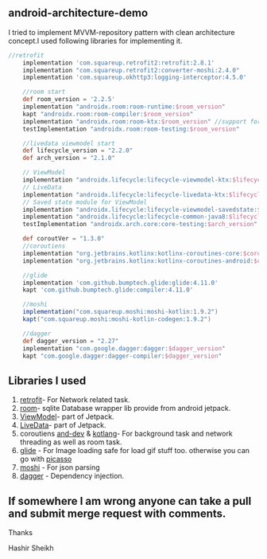 ## android-architecture-demo

I tried to implement MVVM-repository pattern with clean architecture concept.I used following libraries for implementing it.

```gradle
//retrofit
    implementation 'com.squareup.retrofit2:retrofit:2.8.1'
    implementation "com.squareup.retrofit2:converter-moshi:2.4.0"
    implementation 'com.squareup.okhttp3:logging-interceptor:4.5.0'

    //room start
    def room_version = '2.2.5'
    implementation "androidx.room:room-runtime:$room_version"
    kapt "androidx.room:room-compiler:$room_version"
    implementation "androidx.room:room-ktx:$room_version" //support for kotlin coroutines
    testImplementation "androidx.room:room-testing:$room_version"

    //livedata viewmodel start
    def lifecycle_version = "2.2.0"
    def arch_version = "2.1.0"

    // ViewModel
    implementation "androidx.lifecycle:lifecycle-viewmodel-ktx:$lifecycle_version"
    // LiveData
    implementation "androidx.lifecycle:lifecycle-livedata-ktx:$lifecycle_version"
    // Saved state module for ViewModel
    implementation "androidx.lifecycle:lifecycle-viewmodel-savedstate:$lifecycle_version"
    implementation "androidx.lifecycle:lifecycle-common-java8:$lifecycle_version"
    testImplementation "androidx.arch.core:core-testing:$arch_version"

    def coroutVer = "1.3.0"
    //coroutiens
    implementation "org.jetbrains.kotlinx:kotlinx-coroutines-core:$coroutVer"
    implementation "org.jetbrains.kotlinx:kotlinx-coroutines-android:$coroutVer"

    //glide
    implementation 'com.github.bumptech.glide:glide:4.11.0'
    kapt 'com.github.bumptech.glide:compiler:4.11.0'

    //moshi
    implementation("com.squareup.moshi:moshi-kotlin:1.9.2")
    kapt("com.squareup.moshi:moshi-kotlin-codegen:1.9.2")

    //dagger
    def dagger_version = "2.27"
    implementation "com.google.dagger:dagger:$dagger_version"
    kapt "com.google.dagger:dagger-compiler:$dagger_version"
```

## Libraries I used 
   1. [retrofit](https://square.github.io/retrofit/)- For Network related task.
   2. [room](https://developer.android.com/reference/androidx/room/package-summary)- sqlite Database wrapper lib provide from android jetpack.
   3. [ViewModel](https://developer.android.com/topic/libraries/architecture/viewmodel)- part of Jetpack.
   4. [LiveData](https://developer.android.com/topic/libraries/architecture/livedata)- part of Jetpack.
   5. coroutiens [and-dev](https://developer.android.com/kotlin/coroutines) & [kotlang](https://kotlinlang.org/docs/reference/coroutines-overview.html)- For background task and network threading as well as room task.
   6. [glide](https://github.com/bumptech/glide) - For Image loading safe for load gif stuff too. otherwise you can go with [picasso](https://square.github.io/picasso/)
   7. [moshi](https://github.com/square/moshi/) - For json parsing
   8. [dagger](https://developer.android.com/training/dependency-injection/dagger-android) - Dependency injection.


## If somewhere I am wrong anyone can take a pull and submit merge request with comments.


Thanks

Hashir Sheikh
